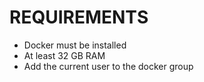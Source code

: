 # REQUIREMENTS
- Docker must be installed
- At least 32 GB RAM
- Add the current user to the docker group
